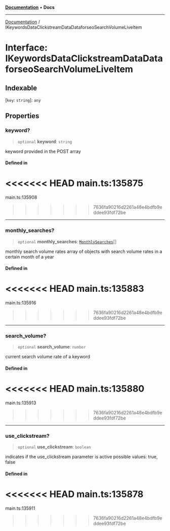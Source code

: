 [**Documentation**](../README.md) • **Docs**

***

[Documentation](../globals.md) / IKeywordsDataClickstreamDataDataforseoSearchVolumeLiveItem

# Interface: IKeywordsDataClickstreamDataDataforseoSearchVolumeLiveItem

## Indexable

 \[`key`: `string`\]: `any`

## Properties

### keyword?

> `optional` **keyword**: `string`

keyword provided in the POST array

#### Defined in

<<<<<<< HEAD
main.ts:135875
=======
main.ts:135908
>>>>>>> 7636fa90216d2261a48e4bdfb9eddee93fdf72be

***

### monthly\_searches?

> `optional` **monthly\_searches**: [`MonthlySearches`](../classes/MonthlySearches.md)[]

monthly search volume rates
array of objects with search volume rates in a certain month of a year

#### Defined in

<<<<<<< HEAD
main.ts:135883
=======
main.ts:135916
>>>>>>> 7636fa90216d2261a48e4bdfb9eddee93fdf72be

***

### search\_volume?

> `optional` **search\_volume**: `number`

current search volume rate of a keyword

#### Defined in

<<<<<<< HEAD
main.ts:135880
=======
main.ts:135913
>>>>>>> 7636fa90216d2261a48e4bdfb9eddee93fdf72be

***

### use\_clickstream?

> `optional` **use\_clickstream**: `boolean`

indicates if the use_clickstream parameter is active
possible values: true, false

#### Defined in

<<<<<<< HEAD
main.ts:135878
=======
main.ts:135911
>>>>>>> 7636fa90216d2261a48e4bdfb9eddee93fdf72be
